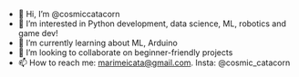 - 👋 Hi, I’m @cosmiccatacorn
- 👀 I’m interested in Python development, data science, ML, robotics and game dev!
- 🌱 I’m currently learning about ML, Arduino
- 💞️ I’m looking to collaborate on beginner-friendly projects
- 📫 How to reach me: marimeicata@gmail.com. Insta: @cosmic_catacorn

<!---
cosmiccatacorn/cosmiccatacorn is a ✨ special ✨ repository because its `README.md` (this file) appears on your GitHub profile.
You can click the Preview link to take a look at your changes.
--->
